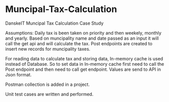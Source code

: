 # Muncipal-Tax-Calculation
DanskeIT Muncipal Tax Calculation Case Study

Assumptions: Daily tax is been taken on priority and then weekely, monthly and yearly. Based on muncipality name and date passed as an input it will call the get api and will calculate the tax.
Post endpoints are created to insert new records for muncipality taxes.

For reading data to calculate tax and storing data, In-memory cache is used instead of Database. So to set data in In-memory cache first need to call the Post endpoint and then need to call get endpoint.
Values are send to API in Json format.

Postman collection is added in a project.

Unit test cases are written and performed.
